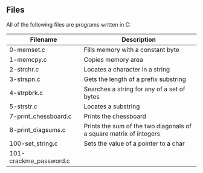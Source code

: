 ## Files

All of the following files are programs written in C:

| Filename	  | Description|
| ------------- | ------------- |
| 0-memset.c 	| Fills memory with a constant byte | 
| 1-memcpy.c 	| Copies memory area |
| 2-strchr.c 	| Locates a character in a string |
| 3-strspn.c | Gets the length of a prefix substring |
| 4-strpbrk.c 	| Searches a string for any of a set of bytes |
| 5-strstr.c |  Locates a substring |
| 7-print_chessboard.c 	| Prints the chessboard |
| 8-print_diagsums.c 	| Prints the sum of the two diagonals of a square matrix of integers |
| 100-set_string.c 	 | Sets the value of a pointer to a char |
| 101-crackme_password.c |	| Contains the password for the crackme2 executable |
